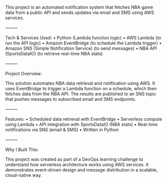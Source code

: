 This project is an automated notification system that fetches NBA game data from a public API and sends updates via email and SMS using AWS services.

⸻

Tech & Services Used:
	•	Python (Lambda function logic)
	•	AWS Lambda (to run the API logic)
	•	Amazon EventBridge (to schedule the Lambda trigger)
	•	Amazon SNS (Simple Notification Service) (to send messages)
	•	NBA API (SportsDataIO) (to retrieve real-time NBA stats)

⸻

Project Overview:

This solution automates NBA data retrieval and notification using AWS. It uses EventBridge to trigger a Lambda function on a schedule, which then fetches data from the NBA API. The results are published to an SNS topic that pushes messages to subscribed email and SMS endpoints.

⸻

Features:
	•	Scheduled data retrieval with EventBridge
	•	Serverless compute using Lambda
	•	API integration with SportsDataIO (NBA stats)
	•	Real-time notifications via SNS (email & SMS)
	•	Written in Python

⸻

Why I Built This:

This project was created as part of a DevOps learning challenge to understand how serverless architecture works using AWS services. It demonstrates event-driven design and message distribution in a scalable, cloud-native way.
